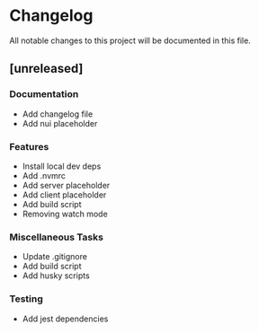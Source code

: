 # Changelog

All notable changes to this project will be documented in this file.

## [unreleased]

### Documentation

- Add changelog file
- Add nui placeholder

### Features

- Install local dev deps
- Add .nvmrc
- Add server placeholder
- Add client placeholder
- Add build script
- Removing watch mode

### Miscellaneous Tasks

- Update .gitignore
- Add build script
- Add husky scripts

### Testing

- Add jest dependencies

<!-- generated by git-cliff -->
